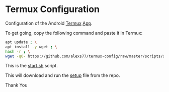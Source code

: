 # Termux Configuration

Configuration of the Android [Termux](http://termux.com/) [App](https://play.google.com/store/apps/details?id=com.termux).

To get going, copy the following command and paste it in Termux:


```bash
apt update ; \
apt install -y wget ; \
hash -r ; \
wget -qO- https://github.com/alexs77/termux-config/raw/master/scripts/setup.sh | busybox ash -x
```

This is the [start.sh](scripts/start.sh) script.

This will download and run the [setup](scripts/setup.sh) file from the repo.

Thank You
